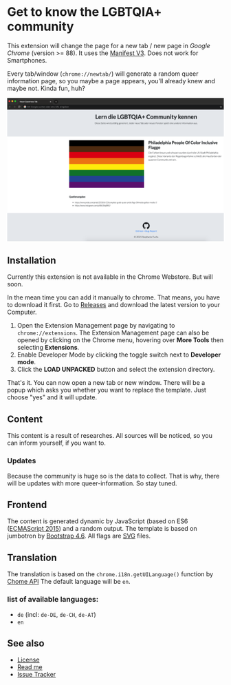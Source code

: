 # Get to know the LGBTQIA+ community

This extension will change the page for a new tab / new page in _Google Chrome_ (version >= 88). It uses
the [Manifest V3](https://developer.chrome.com/docs/extensions/mv3/intro/). Does not work for Smartphones.

Every tab/window (`chrome://newtab/`) will generate a random queer information page, so you maybe a page appears, you'll
already knew and maybe not. Kinda fun, huh?

![Screenshot for the extension](images/screenshots/screenshot-new-tab.png)

## Installation

Currently this extension is not available in the Chrome Webstore. But will soon.

In the mean time you can add it manually to chrome. That means, you have to download it first. Go
to [Releases](https://github.com/stephfuchs/queer-custom-chrome-tab/releases) and download the latest version to your
Computer.

1. Open the Extension Management page by navigating to `chrome://extensions`. The Extension Management page can also be
   opened by clicking on the Chrome menu, hovering over **More Tools** then selecting **Extensions**.
1. Enable Developer Mode by clicking the toggle switch next to **Developer mode**.
1. Click the **LOAD UNPACKED** button and select the extension directory.

That's it. You can now open a new tab or new window. There will be a popup which asks you whether you want to replace
the template. Just choose "yes" and it will update.

## Content

This content is a result of researches. All sources will be noticed, so you can inform yourself, if you want to.

### Updates

Because the community is huge so is the data to collect. That is why, there will be updates with more queer-information.
So stay tuned.

## Frontend

The content is generated dynamic by JavaScript (based on
ES6 ([ECMAScript 2015](https://www.w3schools.com/js/js_es6.asp)) and a random output. The template is based on jumbotron
by [Bootstrap 4.6](https://getbootstrap.com/docs/4.6/getting-started/introduction/). All flags
are [SVG](https://www.w3schools.com/graphics/svg_intro.asp) files.

## Translation

The translation is based on the `chrome.i18n.getUILanguage()` function
by [Chome API](https://developer.chrome.com/docs/extensions/reference/)  The default language will be `en`.

### list of available languages:

- `de` (incl: `de-DE`, `de-CH`, `de-AT`)
- `en`

## See also

- [License](https://github.com/stephfuchs/queer-custom-chrome-tab/LICENSE)
- [Read me](https://github.com/stephfuchs/queer-custom-chrome-tab/README.md)
- [Issue Tracker](https://github.com/stephfuchs/queer-custom-chrome-tab/issues)

